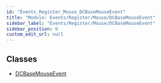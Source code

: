 ```yaml
---
id: "Events_Register_Mouse_DCBaseMouseEvent"
title: "Module: Events/Register/Mouse/DCBaseMouseEvent"
sidebar_label: "Events/Register/Mouse/DCBaseMouseEvent"
sidebar_position: 0
custom_edit_url: null
---
```


## Classes

- [DCBaseMouseEvent](../classes/Events_Register_Mouse_DCBaseMouseEvent.DCBaseMouseEvent.md)
